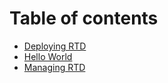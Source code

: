 # Table of contents

* [Deploying RTD](README.md)
* [Hello World](index.md)
* [Managing RTD](managing.md)

